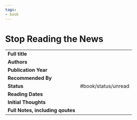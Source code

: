 ```yaml
---
tags:
- book
---
```


# Stop Reading the News

| | |
| - | - |
| **Full title** |  |
| **Authors** |  |
| **Publication Year** |  |
| **Recommended By** |  |
| **Status** | #book/status/unread |
| **Reading Dates** |  |
| **Initial Thoughts** |  |
| **Full Notes, including qoutes** | |

